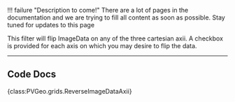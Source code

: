 !!! failure "Description to come!"
    There are a lot of pages in the documentation and we are trying to fill all content as soon as possible. Stay tuned for updates to this page


<!--- TODO --->

This filter will flip ImageData on any of the three cartesian axii. A checkbox is provided for each axis on which you may desire to flip the data.

-----

## Code Docs

{class:PVGeo.grids.ReverseImageDataAxii}
